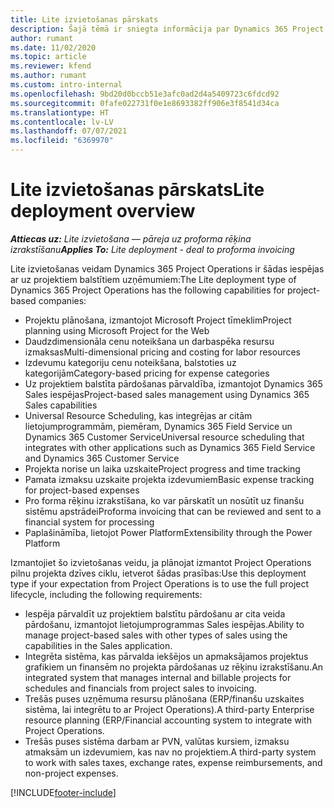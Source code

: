 ```yaml
---
title: Lite izvietošanas pārskats
description: Šajā tēmā ir sniegta informācija par Dynamics 365 Project Operations Lite izvietošanu.
author: rumant
ms.date: 11/02/2020
ms.topic: article
ms.reviewer: kfend
ms.author: rumant
ms.custom: intro-internal
ms.openlocfilehash: 9bd20d0bccb51e3afc0ad2d4a5409723c6fdcd92
ms.sourcegitcommit: 0fafe022731f0e1e8693382ff906e3f8541d34ca
ms.translationtype: HT
ms.contentlocale: lv-LV
ms.lasthandoff: 07/07/2021
ms.locfileid: "6369970"
---
```

# <a name="lite-deployment-overview"></a><span data-ttu-id="141c3-103">Lite izvietošanas pārskats</span><span class="sxs-lookup"><span data-stu-id="141c3-103">Lite deployment overview</span></span>

<span data-ttu-id="141c3-104">_**Attiecas uz:** Lite izvietošana — pāreja uz proforma rēķina izrakstīšanu_</span><span class="sxs-lookup"><span data-stu-id="141c3-104">_**Applies To:** Lite deployment - deal to proforma invoicing_</span></span>

<span data-ttu-id="141c3-105">Lite izvietošanas veidam Dynamics 365 Project Operations ir šādas iespējas ar uz projektiem balstītiem uzņēmumiem:</span><span class="sxs-lookup"><span data-stu-id="141c3-105">The Lite deployment type of Dynamics 365 Project Operations has the following capabilities for project-based companies:</span></span>

- <span data-ttu-id="141c3-106">Projektu plānošana, izmantojot Microsoft Project tīmeklim</span><span class="sxs-lookup"><span data-stu-id="141c3-106">Project planning using Microsoft Project for the Web</span></span>
- <span data-ttu-id="141c3-107">Daudzdimensionāla cenu noteikšana un darbaspēka resursu izmaksas</span><span class="sxs-lookup"><span data-stu-id="141c3-107">Multi-dimensional pricing and costing for labor resources</span></span>
- <span data-ttu-id="141c3-108">Izdevumu kategoriju cenu noteikšana, balstoties uz kategorijām</span><span class="sxs-lookup"><span data-stu-id="141c3-108">Category-based pricing for expense categories</span></span>
- <span data-ttu-id="141c3-109">Uz projektiem balstīta pārdošanas pārvaldība, izmantojot Dynamics 365 Sales iespējas</span><span class="sxs-lookup"><span data-stu-id="141c3-109">Project-based sales management using Dynamics 365 Sales capabilities</span></span>
- <span data-ttu-id="141c3-110">Universal Resource Scheduling, kas integrējas ar citām lietojumprogrammām, piemēram, Dynamics 365 Field Service un Dynamics 365 Customer Service</span><span class="sxs-lookup"><span data-stu-id="141c3-110">Universal resource scheduling that integrates with other applications such as Dynamics 365 Field Service and Dynamics 365 Customer Service</span></span>
- <span data-ttu-id="141c3-111">Projekta norise un laika uzskaite</span><span class="sxs-lookup"><span data-stu-id="141c3-111">Project progress and time tracking</span></span>
- <span data-ttu-id="141c3-112">Pamata izmaksu uzskaite projekta izdevumiem</span><span class="sxs-lookup"><span data-stu-id="141c3-112">Basic expense tracking for project-based expenses</span></span>
- <span data-ttu-id="141c3-113">Pro forma rēķinu izrakstīšana, ko var pārskatīt un nosūtīt uz finanšu sistēmu apstrādei</span><span class="sxs-lookup"><span data-stu-id="141c3-113">Proforma invoicing that can be reviewed and sent to a financial system for processing</span></span>
- <span data-ttu-id="141c3-114">Paplašināmība, lietojot Power Platform</span><span class="sxs-lookup"><span data-stu-id="141c3-114">Extensibility through the Power Platform</span></span>

<span data-ttu-id="141c3-115">Izmantojiet šo izvietošanas veidu, ja plānojat izmantot Project Operations pilnu projekta dzīves ciklu, ietverot šādas prasības:</span><span class="sxs-lookup"><span data-stu-id="141c3-115">Use this deployment type if your expectation from Project Operations is to use the full project lifecycle, including the following requirements:</span></span>

- <span data-ttu-id="141c3-116">Iespēja pārvaldīt uz projektiem balstītu pārdošanu ar cita veida pārdošanu, izmantojot lietojumprogrammas Sales iespējas.</span><span class="sxs-lookup"><span data-stu-id="141c3-116">Ability to manage project-based sales with other types of sales using the capabilities in the Sales application.</span></span>
- <span data-ttu-id="141c3-117">Integrēta sistēma, kas pārvalda iekšējos un apmaksājamos projektus grafikiem un finansēm no projekta pārdošanas uz rēķinu izrakstīšanu.</span><span class="sxs-lookup"><span data-stu-id="141c3-117">An integrated system that manages internal and billable projects for schedules and financials from project sales to invoicing.</span></span>
- <span data-ttu-id="141c3-118">Trešās puses uzņēmuma resursu plānošana (ERP/finanšu uzskaites sistēma, lai integrētu to ar Project Operations).</span><span class="sxs-lookup"><span data-stu-id="141c3-118">A third-party Enterprise resource planning (ERP/Financial accounting system to integrate with Project Operations.</span></span>
- <span data-ttu-id="141c3-119">Trešās puses sistēma darbam ar PVN, valūtas kursiem, izmaksu atmaksām un izdevumiem, kas nav no projektiem.</span><span class="sxs-lookup"><span data-stu-id="141c3-119">A third-party system to work with sales taxes, exchange rates, expense reimbursements, and non-project expenses.</span></span>


[!INCLUDE[footer-include](../includes/footer-banner.md)]